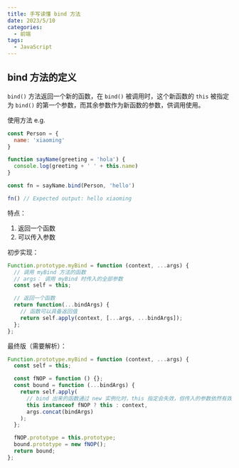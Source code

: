 ```yaml
---
title: 手写读懂 bind 方法
date: 2023/5/10
categories:
  - 前端
tags:
  - JavaScript
---
```


## bind 方法的定义
`bind()` 方法返回一个新的函数，在 `bind()` 被调用时，这个新函数的 `this` 被指定为 `bind()` 的第一个参数，而其余参数作为新函数的参数，供调用使用。

使用方法 e.g.
```js
const Person = {
  name: 'xiaoming'
}

function sayName(greeting = 'hola') {
  console.log(greeting + ' ' + this.name)
}

const fn = sayName.bind(Person, 'hello')

fn() // Expected output: hello xiaoming
```

特点：
 1. 返回一个函数
 2. 可以传入参数

初步实现：
```js
Function.prototype.myBind = function (context, ...args) {
  // 调用 myBind 方法的函数
  // args： 调用 myBind 时传入的全部参数
  const self = this;

  // 返回一个函数
  return function(...bindArgs) {
    // 函数可以具备返回值
    return self.apply(context, [...args, ...bindArgs]);
  };
};
```

最终版（需要解析）：
```js
Function.prototype.myBind = function (context, ...args) {
  const self = this;

  const fNOP = function () {};
  const bound = function (...bindArgs) {
    return self.apply(
      // bind 出来的函数通过 new 实例化时，this 指定会失效，但传入的参数依然有效
      this instanceof fNOP ? this : context,
      args.concat(bindArgs)
    );
  };

  fNOP.prototype = this.prototype;
  bound.prototype = new fNOP();
  return bound;
};
```